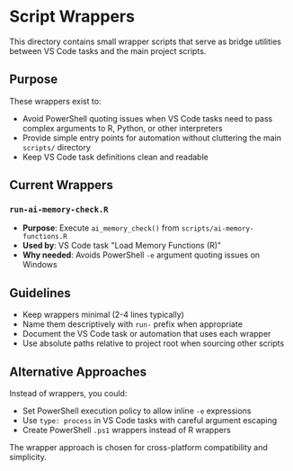 # Script Wrappers

This directory contains small wrapper scripts that serve as bridge utilities between VS Code tasks and the main project scripts.

## Purpose

These wrappers exist to:
- Avoid PowerShell quoting issues when VS Code tasks need to pass complex arguments to R, Python, or other interpreters
- Provide simple entry points for automation without cluttering the main `scripts/` directory
- Keep VS Code task definitions clean and readable

## Current Wrappers

### `run-ai-memory-check.R`
- **Purpose**: Execute `ai_memory_check()` from `scripts/ai-memory-functions.R`
- **Used by**: VS Code task "Load Memory Functions (R)"
- **Why needed**: Avoids PowerShell `-e` argument quoting issues on Windows

## Guidelines

- Keep wrappers minimal (2-4 lines typically)
- Name them descriptively with `run-` prefix when appropriate
- Document the VS Code task or automation that uses each wrapper
- Use absolute paths relative to project root when sourcing other scripts

## Alternative Approaches

Instead of wrappers, you could:
- Set PowerShell execution policy to allow inline `-e` expressions
- Use `type: process` in VS Code tasks with careful argument escaping
- Create PowerShell `.ps1` wrappers instead of R wrappers

The wrapper approach is chosen for cross-platform compatibility and simplicity.
